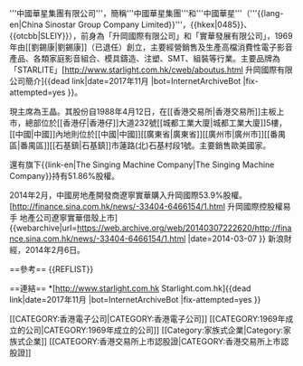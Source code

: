 '''中國華星集團有限公司'''，簡稱'''中國華星集團'''和'''中國華星'''（'''{{lang-en|China Sinostar Group Company Limited}}'''，{{hkex|0485}}、{{otcbb|SLEIY}}），前身為「升岡國際有限公司」和「實華發展有限公司」，1969年由[[劉錫康|劉錫康]]（已退任）創立，主要經營銷售及生產高檔消費性電子影音產品、各類家庭影音組合、模具鑄造、注塑、SMT、組裝等行業。主要品牌為「STARLITE」<ref>[http://www.starlight.com.hk/cweb/aboutus.html 升岡國際有限公司簡介]{{dead link|date=2017年11月 |bot=InternetArchiveBot |fix-attempted=yes }}</ref>。

現主席為王晶。其股份自1988年4月12日，在[[香港交易所|香港交易所]]主板上市，總部位於[[香港仔|香港仔]]大道232號[[城都工業大廈|城都工業大廈]]5樓，[[中國|中國]]內地則位於[[中國|中國]][[廣東省|廣東省]][[廣州市|廣州市]][[番禺區|番禺區]][[石基鎮|石基鎮]]市蓮路(北)石基村段1號。主要銷售歐美國家。

還有旗下{{link-en|The Singing Machine Company|The Singing Machine Company}}持有51.86%股權。

2014年2月，中國房地產開發商遼寧實華購入升岡國際53.9%股權。<ref>[http://finance.sina.com.hk/news/-33404-6466154/1.html 升岡國際控股權易手 地產公司遼寧實華借殼上市] {{webarchive|url=https://web.archive.org/web/20140307222620/http://finance.sina.com.hk/news/-33404-6466154/1.html |date=2014-03-07 }} 新浪財經，2014年2月6日</ref>。

==參考==
{{REFLIST}}

==連結==
*[http://www.starlight.com.hk Starlight.com.hk]{{dead link|date=2017年11月 |bot=InternetArchiveBot |fix-attempted=yes }}

[[CATEGORY:香港電子公司|CATEGORY:香港電子公司]]
[[CATEGORY:1969年成立的公司|CATEGORY:1969年成立的公司]]
[[Category:家族式企業|Category:家族式企業]]
[[CATEGORY:香港交易所上市認股證|CATEGORY:香港交易所上市認股證]]